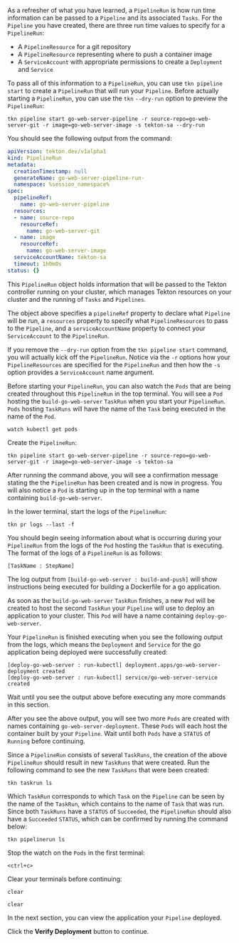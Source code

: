 As a refresher of what you have learned, a `PipelineRun` is how run time information can be 
passed to a `Pipeline` and its associated `Tasks`. For the `Pipeline` you have created, there 
are three run time values to specify for a `PipelineRun`:
* A `PipelineResource` for a git repository
* A `PipelineResource` representing where to push a container image
* A `ServiceAccount` with appropriate permissions to create a `Deployment` and `Service`

To pass all of this information to a `PipelineRun`, you can use `tkn pipeline start` to create 
a `PipelineRun` that will run your `Pipeline`. Before actually starting a `PipelineRun`, you can 
use the `tkn` `--dry-run` option to preview the `PipelineRun`:

```execute-1
tkn pipeline start go-web-server-pipeline -r source-repo=go-web-server-git -r image=go-web-server-image -s tekton-sa --dry-run
```

You should see the following output from the command:

```yaml
apiVersion: tekton.dev/v1alpha1
kind: PipelineRun
metadata:
  creationTimestamp: null
  generateName: go-web-server-pipeline-run-
  namespace: %session_namespace%
spec:
  pipelineRef:
    name: go-web-server-pipeline
  resources:
  - name: source-repo
    resourceRef:
      name: go-web-server-git
  - name: image
    resourceRef:
      name: go-web-server-image
  serviceAccountName: tekton-sa
  timeout: 1h0m0s
status: {}
```

This `PipelineRun` object holds information that will be passed to the Tekton controller running on your cluster, which 
manages Tekton resources on your cluster and the running of `Tasks` and `Pipelines`. 

The object above specifies a `pipelineRef` property to declare what `Pipeline` will be run, a `resources` property to specify 
what `PipelineResources` to pass to the `Pipeline`, and a `serviceAccountName` property to connect your `ServiceAccount` to the 
`PipelineRun`.

If you remove the `--dry-run` option from the `tkn pipeline start` command, you will actually kick off the `PipelineRun`. Notice via 
the `-r` options how your `PipelineResources` are specified for the `PipelineRun` and then how the `-s` option provides a `ServiceAccount`
name argument.

Before starting your `PipelineRun`, you can also watch the `Pods` that are being created throughout this `PipelineRun` in the top terminal. 
You will see a `Pod` hosting the `build-go-web-server` `TaskRun` when you start your `PipelineRun`. `Pods` hosting `TaskRuns` will have the 
name of the `Task` being executed in the name of the `Pod`.

```execute-1
watch kubectl get pods
```

Create the `PipelineRun`:

```execute-2
tkn pipeline start go-web-server-pipeline -r source-repo=go-web-server-git -r image=go-web-server-image -s tekton-sa
```

After running the command above, you will see a confirmation message stating the the `PipelineRun` has been created and is now in progress. 
You will also notice a `Pod` is starting up in the top terminal with a name containing `build-go-web-server`.

In the lower terminal, start the logs of the `PipelineRun`:

```execute-2
tkn pr logs --last -f
```

You should begin seeing information about what is occurring during your `PipelineRun` from the logs of the `Pod` hosting the `TaskRun` that is 
executing. The format of the logs of a `PipelineRun` is as follows:

```
[TaskName : StepName]
```

The log output from `[build-go-web-server : build-and-push]` will show instructions being executed for building a Dockerfile for a go application.

As soon as the `build-go-web-server` `TaskRun` finishes, a new `Pod` will be created to host the second `TaskRun` your `Pipeline` will use to deploy an application to your cluster. This `Pod` will have a name containing `deploy-go-web-server`. 

Your `PipelineRun` is finished executing when you see the following output from the logs, which means the `Deployment` and `Service` for the 
go application being deployed were successfully created:

```
[deploy-go-web-server : run-kubectl] deployment.apps/go-web-server-deployment created
[deploy-go-web-server : run-kubectl] service/go-web-server-service created
```

Wait until you see the output above before executing any more commands in this section.

After you see the above output, you will see two more `Pods` are created with names containing `go-web-server-deployment`. These `Pods` will 
each host the container built by your `Pipeline`. Wait until both `Pods` have a `STATUS` of `Running` before continuing.

Since a `PipelineRun` consists of several `TaskRuns`, the creation of the above `PipelineRun` should result in new `TaskRuns` that were created.
Run the following command to see the new `TaskRuns` that were been created:

```execute-2
tkn taskrun ls
```

Which `TaskRun` corresponds to which `Task` on the `Pipeline` can be seen by the name of the `TaskRun`, which contains to the name of `Task` that was 
run. Since both `TaskRuns` have a `STATUS` of `Succeeded`, the `PipelineRun` should also have a `Succeeded` `STATUS`, which can be confirmed by running the command below:

```execute-2
tkn pipelinerun ls
```

Stop the watch on the `Pods` in the first terminal:

```execute-1
<ctrl+c>
```

Clear your terminals before continuing:

```execute-1 
clear
```

```execute-2
clear
```

In the next section, you can view the application your `Pipeline` deployed.

Click the **Verify Deployment** button to continue.